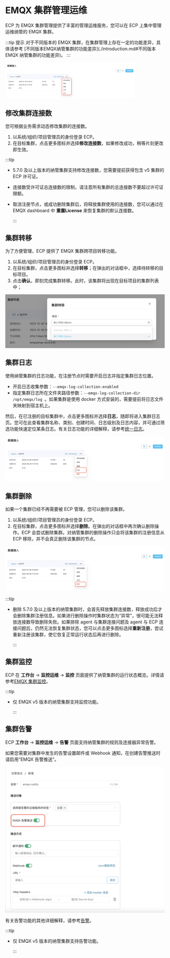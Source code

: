 # EMQX 集群管理运维

ECP 为 EMQX 集群管理提供了丰富的管理运维服务，您可以在 ECP 上集中管理运维纳管的 EMQX 集群。 

:::tip 提示
对于不同版本的 EMQX 集群，在集群管理上存在一定的功能差异，具体请参考 [不同版本EMQX纳管集群的功能差异](./introduction.md#不同版本 EMQX 纳管集群的功能差异)。 
:::

<img src="./_assets/cluster-ops.png" style="zoom:40%;" align="middle">

## 修改集群连接数

您可根据业务需求动态修改集群的连接数。

1. 以系统/组织/项目管理员的身份登录 ECP。
2. 在目标集群，点击更多图标并选择**修改连接数**，如果修改成功，稍等片刻更改即生效。

:::tip 

- 5.7.0 及以上版本的纳管集群支持修改连接数，您需要提前获得包含 v5 集群的 ECP 许可证。

- 连接数受许可证总连接数的限制，请注意所有集群的总连接数不要超过许可证限额。

- 取消注册节点，或成功删除集群后，将释放集群使用的连接数，您可以通过在 EMQX dashboard 中 **重置License** 来恢复集群的默认连接数。

  :::

## 集群转移

为了方便管理，ECP 提供了 EMQX 集群跨项目转移功能。

1. 以系统/组织/项目管理员的身份登录 ECP。
2. 在目标集群，点击更多图标并选择**转移**；在弹出的对话框中，选择待转移的目标项目。
3. 点击**确认**，即刻完成集群转移。此时，该集群将出现在目标项目的集群列表中；

<img src="_assets/cluster-transfer.png" style="zoom: 50%;" align="middle">



## 集群日志

使用纳管集群的日志功能，在注册节点时需要开启日志并指定集群日志位置。
- 开启日志收集参数：`--emqx-log-collection-enabled`
- 指定集群日志所在文件夹路径参数：`--emqx-log-collection-dir /opt/emqx/log `。如果集群是使用 docker 方式安装的，需要提前将日志文件夹映射到宿主机上。

然后，在已注册的目标集群中，点击更多图标并选择**日志**，随即将进入集群日志页。您可在此查看集群名称、类别、创建时间、日志级别及日志内容，并可通过筛选功能快速定位某条日志。有关日志功能的详细解释，请参考[统一日志](../log/introduction.md)。

![log](_assets/cluster-log.png)

## 集群删除

如果一个集群已经不再需要被 ECP 管理，您可以删除该集群。

1. 以系统/组织/项目管理员的身份登录 ECP。
2. 在目标集群，点击更多图标并选择**删除**。在弹出的对话框中再次确认删除操作。ECP 会尝试删除集群。对纳管集群的删除操作只会将该集群的注册信息从 ECP 移除，并不会真正删除该集群的节点。

<img src="./_assets/cluster-delete.png" alt="drop" style="zoom:50%;" />

:::tip

- 删除 5.7.0 及以上版本的纳管集群时，会首先释放集群连接数，释放成功后才会删除集群注册信息。如果进行删除操作时集群状态为“异常”，很可能无法释放连接数导致删除失败。如果排除 agent 与集群连接问题及 agent 与 ECP 连接问题后，仍然无法恢复集群状态，您可以点击更多图标选择**重新注册**，尝试重新注册该集群，使它恢复正常运行状态后再进行删除。

  :::

## 集群监控

ECP 在 **工作台** -> **监控运维** -> **监控** 页面提供了纳管集群的运行状态概览。详情请参考[EMQX 集群监控](../monitor/monitor_cluster.md)。

:::tip

- 仅 EMQX v5 版本的纳管集群支持监控功能。

  :::

## 集群告警

ECP **工作台** -> **监控运维** -> **告警** 页面支持纳管集群的规则及连接器异常告警。

如果您需要对集群中发生的告警设置邮件或 Webhook 通知，在创建告警推送时请启用“EMQX 告警推送”。

<img src="./_assets/cluster-alarm-notification.png" style="zoom: 50%;" align="middle">

有关告警功能的其他详细解释，请参考[告警](../monitor/alarm_rules.md)。

:::tip

- 仅 EMQX v5 版本的纳管集群支持告警功能。

  :::
